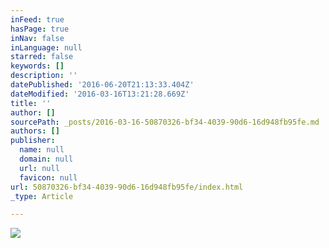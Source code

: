 ```yaml
---
inFeed: true
hasPage: true
inNav: false
inLanguage: null
starred: false
keywords: []
description: ''
datePublished: '2016-06-20T21:13:33.404Z'
dateModified: '2016-03-16T13:21:28.669Z'
title: ''
author: []
sourcePath: _posts/2016-03-16-50870326-bf34-4039-90d6-16d948fb95fe.md
authors: []
publisher:
  name: null
  domain: null
  url: null
  favicon: null
url: 50870326-bf34-4039-90d6-16d948fb95fe/index.html
_type: Article

---
```

![](https://s3-us-west-2.amazonaws.com/the-grid-img/p/0087e86d254a1e5354940509d6951ecfe67fa19b.jpg)